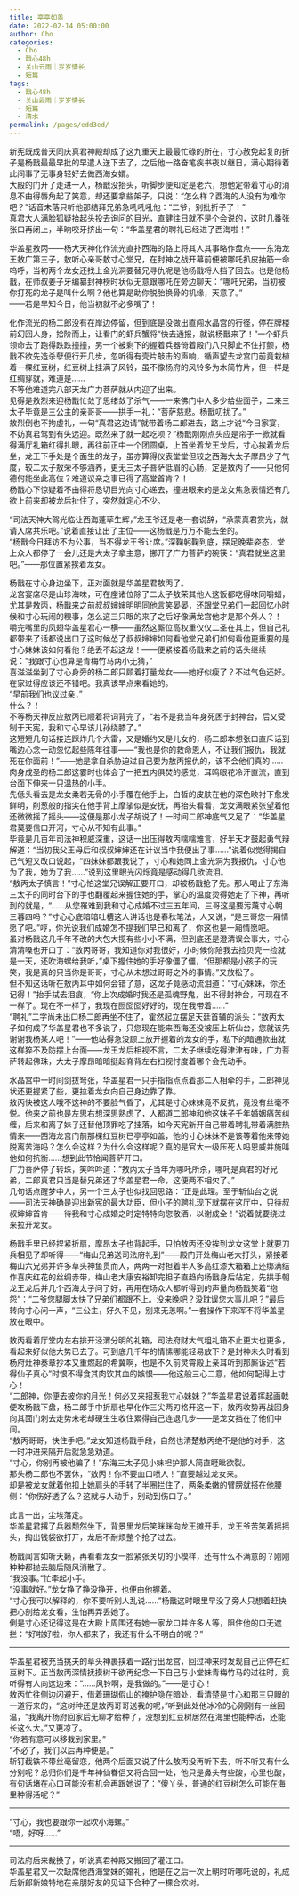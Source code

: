 ```yaml
---
title: 亭亭如盖
date: 2022-02-14 05:00:00
author: Cho
categories: 
  - Cho
  - 戬心48h
  - 关山云雨｜岁岁情长
  - 短篇
tags: 
  - 戬心48h
  - 关山云雨｜岁岁情长
  - 短篇
  - 清水
permalink: /pages/edd3ed/
---
```


新宪既成普天同庆真君神殿却成了这九重天上最最忙碌的所在，寸心赦免起复的折子是杨戬最最早批的早遣人送下去了，之后他一路奋笔疾书夜以继日，满心期待着此间事了无事身轻好去做西海女婿。  
大殿的门开了走进一人，杨戬没抬头，听脚步便知定是老六，想他定带着寸心的消息不由得唇角起了笑意，却还要拿些架子，只说：“怎么样？西海的人没有为难你吧？”话音未落只听他那结拜兄弟急吼吼吼他：“二爷，别批折子了！”  
真君大人满脸狐疑抬起头投去询问的目光，直健往日就不是个会说的，这时几番张张口再闭上，半晌咬牙挤出一句：“华盖星君的聘礼已经进了西海啦！”<!-- more -->

华盖星敖丙——杨大天神化作流光直扑西海的路上将其人其事略作盘点——东海龙王敖广第三子，敖听心亲哥敖寸心堂兄，在封神之战开幕前便被哪吒扒皮抽筋一命呜呼，当初两个龙女还找上金光洞要替兄寻仇呢是他杨戬将人挡了回去。也是他杨戬，在师叔姜子牙编纂封神榜时状似无意跟哪吒在旁边聊天：“哪吒兄弟，当初被你打死的龙子是叫什么啊？他也算是助你脱胎换骨的机缘，天意了。”  
——若是早知今日，他当初就不必多嘴了！

化作流光的杨二郎没有在岸边停留，但到底是没做出直闯水晶宫的行径，停在牌楼前幻回人身，拾阶而上，让看门的虾兵蟹将“快去通报，就说杨戬来了！”一个虾兵领命去了跑得跌跌撞撞，另一个被剩下的握着兵器倚着殿门八只脚止不住打颤，杨戬不欲先造杀孽便行开几步，忽听得有壳片敲击的声响，循声望去龙宫门前竟栽植着一棵红豆树，红豆树上挂满了风铃，虽不像杨府的风铃多为木简竹片，但一样是红绸穿就，难道是……  
不等他难道完八部天龙广力菩萨就从内迎了出来。  
见得是敖烈来迎杨戬忙敛了思绪敛了杀气——一来佛门中人多少给些面子，二来三太子毕竟是三公主的亲哥哥——拱手一礼：“菩萨慈悲。杨戬叨扰了。”  
敖烈倒也不拘虚礼，一句“真君这边请”就带着杨二郎进去，路上才说“今日家宴，不妨真君驾到有失远迎。既然来了就一起吃呗？”杨戬刚刚点头应是帘子一掀就看得满厅礼箱红得扎眼，再往前正中一个团圆桌，上首坐着龙王龙后，寸心挨着龙后坐，龙王下手处是个面生的龙子，虽亦算得仪表堂堂但较之西海大太子摩昂少了气度，较二太子敖荣不够涵养，更无三太子菩萨低眉的心肠，定是敖丙了——只他何德何能坐此高位？难道议亲之事已得了高堂首肯？！  
杨戬心下惊疑着不由得将恳切目光向寸心递去，撞进眼来的是龙女焦急表情还有几欲上前来却被龙后扯住了，突然就定心不少。

“司法天神大驾光临让西海蓬荜生辉，”龙王爷还是老一套说辞，“承蒙真君赏光，就请入席共乐吧。”说着直接让出了主位——这杨戬是万万不能去坐的。  
“杨戬今日拜访不为公事，当不得龙王爷让席。”深鞠躬鞠到底，摆足晚辈姿态，堂上众人都停了一会儿还是大太子拿主意，挪开了广力菩萨的碗筷：“真君就坐这里吧。”——那位置紧挨着龙女。

杨戬在寸心身边坐下，正对面就是华盖星君敖丙了。  
龙宫宴席尽是山珍海味，可在座诸位除了二太子敖荣其他人这饭都吃得味同嚼蜡，尤其是敖丙，杨戬来之前叔叔婶婶明明同他言笑晏晏，还跟堂兄弟们一起回忆小时候和寸心玩闹的糗事，怎么这三只眼的来了之后好像满龙宫他才是那个外人？！  
嚼完嘴里的凤翅华盖星君心一横——虽然这厮位高权重仅仅二圣在其上，但自己礼都带来了话都说出口了这时候怂了叔叔婶婶如何看他堂兄弟们如何看他更重要的是寸心妹妹该如何看他？绝丢不起这龙！——便紧接着杨戬来之前的话头继续说：“我跟寸心也算是青梅竹马两小无猜，”  
喜滋滋坐到了寸心身旁的杨二郎只顾着打量龙女——她好似瘦了？不过气色还好。在家过得应该还不错吧。我真该早点来看她的。  
“早前我们也议过亲，”  
什么？！  
不等杨天神反应敖丙已顺着将词背完了，“若不是我当年身死困于封神台，后又受制于天宪，我和寸心早该儿孙绕膝了。”  
这短短几句话接连踩炸几个大雷，又是婚约又是儿女的，杨二郎本想张口直斥话到嘴边心念一动忽忆起些陈年往事——“我也是你的救命恩人，不让我们报仇，我就死在你面前！”——她是拿自杀胁迫过自己要为敖丙报仇的，该不会他们真的……肉身成圣的杨二郎这霎时也体会了一把五内俱焚的感觉，耳鸣眼花冷汗直流，直到台面下伸来一只温热的小手。  
先低头看去是龙女柔若无骨的小手覆在他手上，白皙的皮肤在他的深色映衬下愈发鲜明，削葱般的指尖在他手背上摩挲似是安抚，再抬头看看，龙女满眼紧张望着他还微微摇了摇头——这便是那小龙子胡说了！一时间二郎神底气又足了：“华盖星君莫要信口开河，寸心从不知有此事。”  
毕竟是几百年司法神积威深重，这话一出压得敖丙嚅嚅难言，好半天才鼓起勇气辩解道：“当初我父王母后和叔叔婶婶还在计议当中我便出了事……”说着似觉得揭自己气短又改口说起，“四妹妹都跟我说了，寸心和她同上金光洞为我报仇，寸心他为了我，她为了我……”说到这里眼光闪烁竟是感动得几欲流泪。  
“敖丙太子慎言！”寸心怕这堂兄误解正要开口，却被杨戬抢了先。那人喝止了东海三太子的同时台下的手也翻覆起来握住她的手，掌心的温度烫得她走了下神，再听到的就是，“……从您罹难到我和寸心成婚不过三五年间，三哥这是要污蔑寸心朝三暮四吗？”寸心心底暗暗吐槽这人讲话也是春秋笔法，人又说，“是三哥您一厢情愿了吧。”哼，你光说我们成婚怎不提我们早已和离了，你这也是一厢情愿吧。  
虽对杨戬这几千年不改的大包大揽有些小小不满，但到底还是澄清误会事大，寸心清清嗓也开口了：“敖丙哥哥，我知道你对我很好，小时候你陪我去捡贝壳一捡就是一天，还吹海螺给我听，”桌下握住她的手好像僵了僵，“但那都是小孩子的玩笑，我是真的只当你是哥哥，寸心从未想过哥哥之外的事情。”又放松了。  
但不知这话听在敖丙耳中如何会错了意，这龙子竟感动流泪道：“寸心妹妹，你还记得！”抬手拭去泪痕，“你上次成婚时我还是孤魂野鬼，出不得封神台，可现在不一样了。现在不一样了，我现在囫囵囵好好的，现在我带着……”  
“聘礼”二字尚未出口杨二郎再坐不住了，霍然起立摆足天廷首辅的派头：“敖丙太子如何成了华盖星君也不多说了，只您现在能来西海还没被压上斩仙台，您就该先谢谢我杨某人吧！”——他站得急没顾上放开握着的龙女的手，私下的暗通款曲就这样猝不及防摆上台面——龙王龙后相视不言，二太子继续吃得津津有味，广力菩萨转起佛珠，大太子摩昂暗暗挺起脊背左右扫视忖度着哪个会先动手。

水晶宫中一时间剑拔弩张，华盖星君一只手指指点点着那二人相牵的手，二郎神见状还更握紧了些，更拉着龙女向自己身边靠了靠。  
敖丙快被这人哦不这神的不要脸气昏了，尤其是寸心妹妹竟不反抗，竟没有丝毫不悦。他来之前也是左思右想深思熟虑了，人都道二郎神和他这妹子千年婚姻痛苦纠缠，后来和离了妹子还替他顶罪吃了挂落，如今天宪新开自己带着聘礼带着满腔热情来——西海龙宫门前那棵红豆树已亭亭如盖，他的寸心妹妹不是该等着他来带她脱离苦海吗？怎么会这样？为什么会这样呢？真的是官大一级压死人吗恩威并施叫他如何抗衡……想到此节恰闻菩萨开口。  
广力菩萨停了转珠，笑吟吟道：“敖丙太子当年为哪吒所杀，哪吒是真君的好兄弟，二郎真君只当是替兄弟还了华盖星君一命，这便两不相欠了。”  
几句话点醒梦中人，另一个三太子也似找回思路：“正是此理。至于斩仙台之说——司法天神确是迎出新宪的最大功臣，但小子的聘礼现下就摆在这厅中，只待叔叔婶婶首肯——待我和寸心成婚之时定特特向您敬酒，以谢成全！”说着就要绕过来拉开龙女。

杨戬手里已经捏紧折扇，摩昂太子也背起手，只怕敖丙还没挨到龙女这堂上就要刀兵相见了却听得——“梅山兄弟送司法府礼到”——殿门开处梅山老大打头，紧接着梅山六兄弟并许多草头神鱼贯而入，两两一对担着半人多高红漆大箱箱上还绑满结作喜庆红花的丝绸赤带，梅山老大康安裕卸完担子直趋向杨戬身后站定，先拱手朝龙王龙后并几个西海太子问了好，再用在场众人都听得到的声量向杨戬笑着“抱怨”：“二爷您腿脚太快了兄弟们都跟不上。没来晚吧？没耽误您大事儿吧？”最后转向寸心问一声，“三公主，好久不见，别来无恙啊。”一套操作下来浑不将华盖星放在眼中。

敖丙看着厅堂内左右排开泾渭分明的礼箱，司法府财大气粗礼箱不止更大也更多，看起来好似他大势已去了。可到底几千年的情愫哪能轻易放下？是封神未久时看到杨府灶神奏章抄本又重燃起的希冀啊，也是不久前灵霄殿上亲耳听到那厮诉述“若得仙子真心”时恨不得食其肉饮其血的嫉恨——他这般三心二意，他如何配得上寸心！  
“二郎神，你便去披你的月光！何必又来招惹我寸心妹妹？”华盖星君说着挥起画戟便攻杨戬下盘，杨二郎手中折扇也早化作三尖两刃格开这一下，敖丙收势再战回身向其面门刺去走势未老却硬生生收住累得自己连退几步——是龙女挡在了他们中间。  
“敖丙哥哥，快住手吧。”龙女知道杨戬手段，自然也清楚敖丙绝不是他的对手，这一时冲进来隔开后就急急劝道。  
“寸心，你别再被他骗了！”东海三太子见小妹袒护那人简直睚眦欲裂。  
那头杨二郎也不罢休，“敖丙！你不要血口喷人！”直要越过龙女来。  
却是被龙女就着他扣上她肩头的手转了半圈拦住了，两条柔嫩的臂膀就搭在他腰侧：“你伤好透了么？这就与人动手，别动到伤口了。”

此言一出，尘埃落定。  
华盖星君撂了兵器颓然坐下，背景里龙后笑眯眯向龙王摊开手，龙王爷苦笑着摇摇头，掏出钱袋欲打开，龙后不耐烦整个抢了过去。

杨戬闻言如听天籁，再看看龙女一脸紧张关切的小模样，还有什么不满意的？刚刚种种都抛去脑后随风消散了。  
“我没事。”忙牵起小手。  
“没事就好。”龙女挣了挣没挣开，也便由他握着。  
“寸心我可以解释的，你不要听别人乱说……”杨戬这时眼里早没了旁人只想着赶快把心剖给龙女看，生怕再弄丢她了。  
倒是寸心还记得这是在大殿上周围还有她一家龙口并许多人等，阻住他的口无遮拦：“好啦好啦，你人都来了，我还有什么不明白的呢？”

---

华盖星君被充当挑夫的草头神裹挟着一路行出龙宫，回过神来时发现自己正停在红豆树下。正当敖丙深情抚摸树干欲再纪念一下自己与小堂妹青梅竹马的过往时，竟听得有人向这边来：“……风铃啊，是我做的。”——是寸心！  
敖丙忙往侧边闪避开，借着珊瑚假山的掩护隐在暗处，看清楚是寸心和那三只眼的一道行来的，“这树种还是敖丙哥哥送我的呢，”听到此处他冰冷的心刚刚有一丝回温，“我离开杨府回家后无聊才给种了，没想到红豆树居然在海里也能种活，还能长这么大。”又更凉了。  
“你若有意可以移栽到家里。”  
“不必了，我们以后再种便是。”  
斩钉截铁不带丝毫留恋，他两个后面又说了什么敖丙没再听下去，听不听又有什么分别呢？总归你们是千年神仙眷侣又将合回一处，他只是鼻头有些酸，心里也酸，有句话堵在心口可能没有机会再跟她说了：“傻丫头，普通的红豆树怎么可能在海里种得活呢？”

---

“寸心，我也要跟你一起吹小海螺。”  
“唔，好呀……”

---

司法府后来裁换了，听说真君神殿又搬回了灌江口。  
华盖星君又一次缺席他西海堂妹的婚礼，他是在之后一次上朝时听哪吒说的，礼成后新郎新娘特地在亲朋好友的见证下合种了一棵合欢树。
